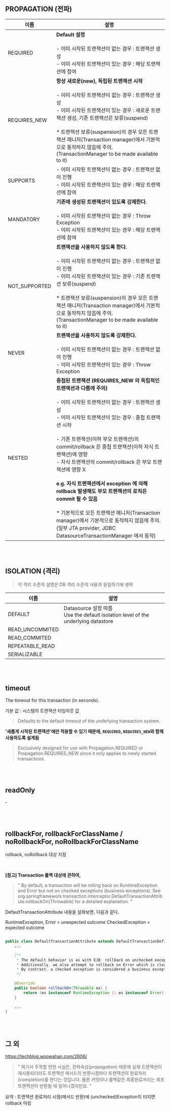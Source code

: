 ## PROPAGATION (전파)

|이름|설명|
|-|-|
|REQUIRED|**Default 설정** <br><br> - 이미 시작된 트랜잭션이 없는 경우 : 트랜잭션 생성 <br>- 이미 시작된 트랜잭션이 있는 경우 : 해당 트랜잭션에 참여|
|REQUIRES_NEW|**항상 새로운(new), 독립된 트랜잭션 시작** <br><br> - 이미 시작된 트랜잭션이 없는 경우 : 트랜잭션 생성 <br> - 이미 시작된 트랜잭션이 있는 경우 : 새로운 트랜잭션 생성, 기존 트랜잭선은 보류(suspend) <br><br> \* 트랜잭션 보류(suspension)의 경우 모든 트랜잭션 매니저(Transaction manager)에서 기본적으로 동작하지 않음에 주의.<br>(TransactionManager to be made available to it)|
|SUPPORTS|- 이미 시작된 트랜잭션이 없는 경우 : 트랜잭션 없이 진행 <br> - 이미 시작된 트랜잭션이 있는 경우 : 해당 트랜잭션에 참여|
|MANDATORY|**기존에 생성된 트랜잭션이 있도록 강제한다.** <br><br> - 이미 시작된 트랜잭션이 없는 경우 : Throw Exception <br> - 이미 시작된 트랜잭션이 있는 경우 : 해당 트랜잭션에 참여 <br>|
|NOT_SUPPORTED|**트랜잭션을 사용하지 않도록 한다.** <br><br> - 이미 시작된 트랜잭션이 없는  경우 : 트랜잭션 없이 진행 <br>- 이미 시작된 트랜잭션이 있는 경우 : 기존 트랜잭션 보류(suspend) <br><br> \* 트랜잭션 보류(suspension)의 경우 모든 트랜잭션 매니저(Transaction manager)에서 기본적으로 동작하지 않음에 주의.<br>(TransactionManager to be made available to it)|
|NEVER|**트랜잭션을 사용하지 않도록 강제한다.** <br><br> - 이미 시작된 트랜잭션이 없는  경우 : 트랜잭션 없이 진행 <br>- 이미 시작된 트랜잭션이 있는 경우 : Throw Exception|
|NESTED|**중첩된 트랜잭션 (REQUIRES_NEW 의 독립적인 트랜잭션과 다름에 주의)** <br><br> - 이미 시작된 트랜잭션이 없는 경우 : 트랜잭션 생성 <br> - 이미 시작된 트랜잭션이 있는 경우 : 중첩 트랜잭션 시작 <br><br> - 기존 트랜잭션(이하 부모 트랜잭션)의 commit/rollback 은 중첩 트랜잭션(이하 자식 트랜잭션)에 영향 <br> - 자식 트랜잭션의 commit/rollback 은 부모 트랜잭션에 영향 X <br><br> **e.g. 자식 트랜잭션에서 exception 에 의해 rollback 발생해도 부모 트랜잭션의 로직은 commit 될 수 있음** <br><br> \* 기본적으로 모든 트랜잭션 메니저(Transaction manager)에서 기본적으로 동작하지 않음에 주의.<br> (일부 JTA provider, JDBC DatasourceTransactionManager 에서 동작)|


<br><br>

## ISOLATION (격리)

> 각 격리 수준의 설명은 DB 격리 수준의 내용과 동일하기에 생략

|이름|설명|
|-|-|
|DEFAULT|Datasource 설정 따름 <br> Use the default isolation level of the underlying datastore|
|READ_UNCOMMITED||
|READ_COMMITED||
|REPEATABLE_READ||
|SERIALIZABLE||

<br><br>

## timeout 

The timeout for this transaction (in seconds).


기본 값 : 시스템의 트랜잭션 타임아웃 값

> Defaults to the default timeout of the underlying transaction system.

**'새롭게 시작된 트랜잭션'에만 적용할 수 있기 때문에, `REQUIRED`, `REQUIRES_NEW`와 함께 사용하도록 설계됨**

> Exclusively designed for use with Propagation.REQUIRED or Propagation.REQUIRES_NEW since it only applies to newly started transactions.

<br><br>

## readOnly

\-

<br><br>

## rollbackFor, rollbackForClassName / noRollbackFor, noRollbackForClassName

rollback, noRollback 대상 지정


<br>

**[참고] Transaction 롤백 대상에 관하여,**

> " By default, a transaction will be rolling back on RuntimeException and Error but not on checked exceptions (business exceptions). See org.springframework.transaction.interceptor.DefaultTransactionAttribute.rollbackOn(Throwable) for a detailed explanation. "

DefaultTransactionAttribute 내용을 살펴보면, 다음과 같다.

RuntimeException, Error = unexpected outcome
CheckedException = expected outcome

```java

public class DefaultTransactionAttribute extends DefaultTransactionDefinition implements TransactionAttribute {
    ...

    /**
     * The default behavior is as with EJB: rollback on unchecked exception (RuntimeException), assuming an unexpected outcome outside of any business rules. 
     * Additionally, we also attempt to rollback on Error which is clearly an unexpected outcome as well.
     * By contrast, a checked exception is considered a business exception and therefore a regular expected outcome of the transactional business method, i.e. a kind of alternative return value which still allows for regular completion of resource operations.
     */

    @Override
	public boolean rollbackOn(Throwable ex) {
		return (ex instanceof RuntimeException || ex instanceof Error);
	}

    ...
}
```

<br><br>

## 그 외

https://techblog.woowahan.com/2606/ <br>
> "  여기서 주목할 만한 사실은, 전파속성(*propagation*) 때문에 실제 트랜잭션이 재사용되더라도 트랜잭션 메서드의 반환시점마다 트랜잭션의 완료처리(completion)를 한다는 것입니다. 물론 커밋이나 롤백같은 최종완료처리는 최초 트랜잭션이 반환될 때 일어나겠지만요. "

요약 : 트랜잭션 완료처리 시점(메서드 반환)에 (unchecked)Exception이 터지면 rollback 마킹
